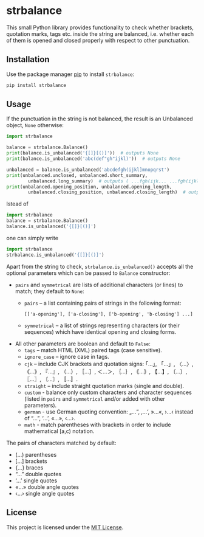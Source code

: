 # strbalance

This small Python library provides functionality to check whether brackets, quotation marks, tags etc. inside the string are balanced, i.e. whether each of them is opened and closed properly with respect to other punctuation.

## Installation

Use the package manager [pip](https://pip.pypa.io/en/stable/) to install `strbalance`:

```bash
pip install strbalance
```

## Usage

If the punctuation in the string is not balanced, the result is an Unbalanced object, `None` otherwise:

```python
import strbalance

balance = strbalance.Balance()
print(balance.is_unbalanced('{[]}[()]'))  # outputs None
print(balance.is_unbalanced('abc(def"gh"ijkl)'))  # outputs None

unbalanced = balance.is_unbalanced('abcdefgh(ijkl]mnopqrst')
print(unbalanced.unclosed, unbalanced.short_summary, 
        unbalanced.long_summary)  # outputs ( ...fgh(ijk... ...fgh(ijkl]mno...
print(unbalanced.opening_position, unbalanced.opening_length,
        unbalanced.closing_position, unbalanced.closing_length)  # outputs 8 1 13 1
```

Istead of

```python
import strbalance
balance = strbalance.Balance()
balance.is_unbalanced('{[]}[()]')
```

one can simply write

```python
import strbalance
strbalance.is_unbalanced('{[]}[()]')
```

Apart from the string to check, `strbalance.is_unbalanced()` accepts all the optional parameters which can be passed to `Balance` constructor:

- `pairs` and `symmetrical` are lists of additional characters (or lines) to match; they default to `None`:
    - `pairs` – a list containing pairs of strings in the following format: 
    
        `[['a-opening'], ['a-closing'], ['b-opening', 'b-closing'] ...]`
    
    - `symmetrical` – a list of strings representing characters (or their sequences) which have identical opening and closing forms.
- All other parameters are boolean and default to `False`:
    - `tags` – match HTML (XML) paired tags (case sensitive).
    - `ignore_case` – ignore case in tags.
    - `cjk` – include CJK brackets and quotation signs: ｢…｣, 「…」, 〈…〉, 《…》, 『…』, （…）, ［…］, ＜…＞, ｛…｝, ｟…｠, 【…】, 〔…〕, 〖…〗, 〘…〙, 〚…〛.
    - `straight` – include straight quotation marks (single and double).
    - `custom` - balance only custom characters and character sequences (listed in `pairs` and `symmetrical` and/or added with other parameters).
    - `german` - use German quoting convention: „…“, ‚…‘, »…«, ›…‹ instead of “…”, ‘…’, «…», ‹…›.
    - `math` - match parentheses with brackets in order to include mathematical [a,c) notation.
    
The pairs of characters matched by default:
 - (…)  parentheses
 - […]  brackets
 - {…}  braces
 - “…”  double quotes
 - ‘…’  single quotes
 - «…»  double angle quotes
 - ‹…›  single angle quotes

## License
This project is licensed under the [MIT License](https://choosealicense.com/licenses/mit/).